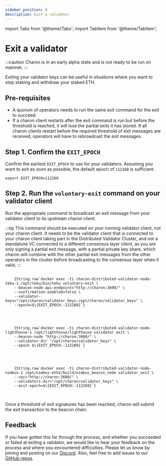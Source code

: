 ```yaml
---
sidebar_position: 6
description: Exit a validator
---
```

import Tabs from '@theme/Tabs';
import TabItem from '@theme/TabItem';

# Exit a validator

:::caution
Charon is in an early alpha state and is not ready to be run on mainnet.
:::

Exiting your validator keys can be useful in situations where you want to stop staking and withdraw your staked ETH.

## Pre-requisites

- A quorum of operators needs to run the same exit command for the exit to succeed.
- If a charon client restarts after the exit command is run but before the threshold is reached, it will lose the partial exits it has stored. If all charon clients restart before the required threshold of exit messages are received, operators will have to rebroadcast the exit messages. 

## Step 1. Confirm the `EXIT_EPOCH`

Confirm the earliest `EXIT_EPOCH` to use for your validators. Assuming you want to exit as soon as possible, the default epoch of `112260` is sufficient.
    
    export EXIT_EPOCH=112260

## Step 2. Run the `voluntary-exit` command on your validator client

Run the appropriate command to broadcast an exit message from your validator client to its upstream charon client.

:::tip
This command should be executed on your running validator client, not your charon client. It needs to be the validator client that is connected to your charon client taking part in the Distributed Validator Cluster, and not a standalone VC connected to a different consensus layer client, as you are only signing a partial exit message, with a partial private key share, which charon will combine with the other partial exit messages from the other operators in the cluster before broadcasting to the consensus layer when it valid. 
:::

<Tabs groupId="validator-clients">
  <TabItem value="teku" label="Teku" default>
    <pre>
      <code>
    {String.raw`docker exec -ti charon-distributed-validator-node-teku-1 /opt/teku/bin/teku voluntary-exit \
    --beacon-node-api-endpoint="http://charon:3600/" \
    --confirmation-enabled=false \
    --validator-keys="/opt/charon/validator_keys:/opt/charon/validator_keys" \
    --epoch=$\{EXIT_EPOCH:-112260}`}
      </code>
    </pre>
  </TabItem>
  <TabItem value="lighthouse" label="Lighthouse">
    <pre>
      <code>
    {String.raw`docker exec -ti charon-distributed-validator-node-lighthouse-1 /opt/lighthouse/lighthouse validator exit \
    --beacon-node "http://charon:3600/" \
    --validator-dir "/opt/charon/validator_keys" \
    --epoch $\{EXIT_EPOCH:-112260}`}
      </code>
    </pre>
  </TabItem>
  <TabItem value="nimbus" label="Nimbus">
    <pre>
      <code>
    {String.raw`docker exec -ti charon-distributed-validator-node-nimbus-1 /opt/nimbus-eth2/build/nimbus_beacon_node validator_exit \
    --rpc="http://charon:3600/" \
    --validators-dir="/opt/charon/validator_keys" \
    --exit-epoch=$\{EXIT_EPOCH:-112260}`}
      </code>
    </pre>
  </TabItem>
</Tabs>

Once a threshold of exit signatures has been reached, charon will submit the exit transaction to the beacon chain.

## Feedback

If you have gotten this far through the process, and whether you succeeded or failed at exiting a validator, we would like to hear your feedback on the process and where you encountered difficulties. Please let us know by joining and posting on our [Discord](https://discord.gg/n6ebKsX46w). Also, feel free to add issues to our [GitHub repos](https://github.com/ObolNetwork).
